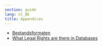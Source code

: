 ```yaml
---
section: guide
lang: nl_BE
title: Appendices
---
```


-   [Bestandsformaten](file-formats.html)
-   [What Legal Rights are there in Databases](what-legal-ip-rights-are-there-in-databases.html)